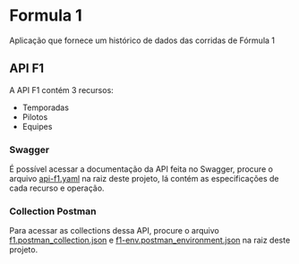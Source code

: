 # Formula 1
Aplicação que fornece um histórico de dados das corridas de Fórmula 1


## API F1
A API F1 contém 3 recursos:

* Temporadas
* Pilotos
* Equipes

### Swagger
É possível acessar a documentação da API feita no Swagger, procure o arquivo [api-f1.yaml](formula1/api-f1.yaml) na raiz deste projeto, lá contém as especificações de cada recurso e operação.

### Collection Postman
Para acessar as collections dessa API, procure o arquivo [f1.postman_collection.json](f1.postman_collection.json) e [f1-env.postman_environment.json](f1-env.postman_environment.json) na raiz deste projeto.
